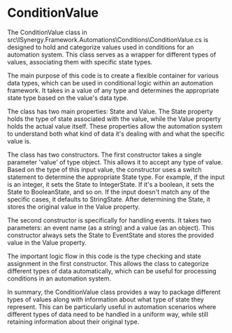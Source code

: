 # ConditionValue

The ConditionValue class in src\ISynergy.Framework.Automations\Conditions\ConditionValue.cs is designed to hold and categorize values used in conditions for an automation system. This class serves as a wrapper for different types of values, associating them with specific state types.

The main purpose of this code is to create a flexible container for various data types, which can be used in conditional logic within an automation framework. It takes in a value of any type and determines the appropriate state type based on the value's data type.

The class has two main properties: State and Value. The State property holds the type of state associated with the value, while the Value property holds the actual value itself. These properties allow the automation system to understand both what kind of data it's dealing with and what the specific value is.

The class has two constructors. The first constructor takes a single parameter 'value' of type object. This allows it to accept any type of value. Based on the type of this input value, the constructor uses a switch statement to determine the appropriate State type. For example, if the input is an integer, it sets the State to IntegerState. If it's a boolean, it sets the State to BooleanState, and so on. If the input doesn't match any of the specific cases, it defaults to StringState. After determining the State, it stores the original value in the Value property.

The second constructor is specifically for handling events. It takes two parameters: an event name (as a string) and a value (as an object). This constructor always sets the State to EventState and stores the provided value in the Value property.

The important logic flow in this code is the type checking and state assignment in the first constructor. This allows the class to categorize different types of data automatically, which can be useful for processing conditions in an automation system.

In summary, the ConditionValue class provides a way to package different types of values along with information about what type of state they represent. This can be particularly useful in automation scenarios where different types of data need to be handled in a uniform way, while still retaining information about their original type.